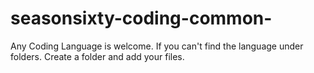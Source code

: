 # seasonsixty-coding-common-
Any Coding Language is welcome. If you can't find the language under folders. Create a folder and add your files.
